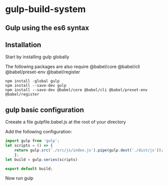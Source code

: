 # gulp-build-system
## Gulp using the es6 syntax

## Installation

Start by installing gulp globally

The following packages are also require
@babel/core @babel/cli @babel/preset-env @babel/register

```
npm install -global gulp
npm install --save-dev gulp
npm install --save-dev @babel/core @babel/cli @babel/preset-env @babel/register

```
## gulp basic configuration

Creeate a file gulpfile.babel.js at the root of your directory

Add the following configuration:


```javascript
import gulp from 'gulp';
let scripts = () => {
    return gulp.src('./src/js/index.js').pipe(gulp.dest('./dist/js'));
    };
let build = gulp.series(scripts)

export default build;
```
Now run gulp
